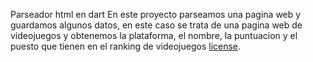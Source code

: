 Parseador html en dart
En este proyecto parseamos una pagina web y guardamos algunos datos, en este caso se trata de una pagina web de videojuegos y obtenemos la plataforma, el nombre, la puntuacion y el puesto que tienen en el ranking de videojuegos
[license](https://github.com/dart-lang/stagehand/blob/master/LICENSE).
